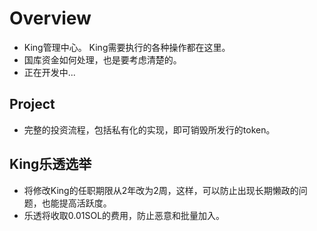 # Overview

* King管理中心。 King需要执行的各种操作都在这里。
* 国库资金如何处理，也是要考虑清楚的。
* 正在开发中...

## Project

* 完整的投资流程，包括私有化的实现，即可销毁所发行的token。

## King乐透选举

* 将修改King的任职期限从2年改为2周，这样，可以防止出现长期懒政的问题，也能提高活跃度。
* 乐透将收取0.01SOL的费用，防止恶意和批量加入。